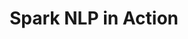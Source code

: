 ---
layout: demopage
title: Spark NLP in Action
full_width: true
permalink: /deidentification
key: demo
license: false
show_edit_on_github: false
show_date: false
data:
  sections:  
    - title: Spark NLP for Healthcare 
      excerpt: De-Identification
      secheader: yes
      secheader:
        - title: Spark NLP for Healthcare
          subtitle: De-Identification
          activemenu: deidentification
      source: yes
      source: 
        - title: Deidentify structured data
          id: deidentify_structured_data
          image: 
              src: /assets/images/Deidentify_structured_data.svg
          image2: 
              src: /assets/images/Deidentify_structured_data_f.svg
          excerpt: Deidentify PHI information from structured datasets using out of the box Spark NLP functionality that enforces GDPR and HIPPA compliance, while maintaining linkage of clinical data across files.
          actions:
          - text: Live Demo
            type: normal
            url: https://demo.johnsnowlabs.com/healthcare/DEID_EHR_DATA
          - text: Colab Netbook
            type: blue_btn
            url: https://colab.research.google.com/github/JohnSnowLabs/spark-nlp-workshop/blob/master/tutorials/streamlit_notebooks/healthcare/DEID_EHR_DATA.ipynb
        - title: Deidentify free text documents
          id: deidentify_free_text_documents
          image: 
              src: /assets/images/Deidentify_free_text_documents.svg
          image2: 
              src: /assets/images/Deidentify_free_text_documents_f.svg
          excerpt: Deidentify free text documents by either masking or obfuscating PHI information using out of the box Spark NLP models that enforce GDPR and HIPPA compliance.
          actions:
          - text: Live Demo
            type: normal
            url: https://demo.johnsnowlabs.com/healthcare/DEID_PHI_TEXT
          - text: Colab Netbook
            type: blue_btn
            url: https://colab.research.google.com/github/JohnSnowLabs/spark-nlp-workshop/blob/master/tutorials/streamlit_notebooks/healthcare/DEID_PHI_TEXT.ipynb
        - title: Deidentify DICOM documents
          id: deidentify_dicom_documents
          image: 
              src: /assets/images/Deidentify_DICOM_documents.svg
          image2: 
              src: /assets/images/Deidentify_DICOM_documents_f.svg
          excerpt: Deidentify DICOM documents by masking PHI information on the image and by either masking or obfuscating PHI from the metadata.
          actions:
          - text: Live Demo
            type: normal
            url: https://demo.johnsnowlabs.com/ocr/DEID_DICOM_IMAGE
          - text: Colab Netbook
            type: blue_btn
            url: https://colab.research.google.com/github/JohnSnowLabs/spark-nlp-workshop/blob/master/tutorials/streamlit_notebooks/ocr/DEID_DICOM_IMAGE.ipynb
        - title: De-identify PDF documents - HIPAA Compliance
          id: hipaa_compliance
          image: 
              src: /assets/images/Deidentify_PDF_documents.svg
          image2: 
              src: /assets/images/Deidentify_PDF_documents_f.svg
          excerpt: De-identify PDF documents using HIPAA guidelines by masking PHI information using out of the box Spark NLP models.
          actions:
          - text: Live Demo
            type: normal
            url: https://demo.johnsnowlabs.com/ocr/DEID_PDF_HIPAA
          - text: Colab Netbook
            type: blue_btn
            url: https://colab.research.google.com/github/JohnSnowLabs/spark-nlp-workshop/blob/master/tutorials/streamlit_notebooks/ocr/DEID_PDF.ipynb
        - title: De-identify PDF documents - GDPR Compliance
          id: gdpr_compliance
          image: 
              src: /assets/images/Deidentify_PDF_documents.svg
          image2: 
              src: /assets/images/Deidentify_PDF_documents_f.svg
          excerpt: De-identify PDF documents using GDPR guidelines by anonymizing PHI information using out of the box Spark NLP models.
          actions:
          - text: Live Demo
            type: normal
            url: https://demo.johnsnowlabs.com/ocr/DEID_PDF_GDPR
          - text: Colab Netbook
            type: blue_btn
            url: https://colab.research.google.com/github/JohnSnowLabs/spark-nlp-workshop/blob/master/tutorials/streamlit_notebooks/ocr/DEID_PDF.ipynb   
        - title: Detect PHI Entities for Deidentification
          id: detect_phi_entities
          image: 
              src: /assets/images/Detect_PHI_Entities.svg
          image2: 
              src: /assets/images/Detect_PHI_Entities_f.svg
          excerpt: This demo shows how Protected Health Information (PHI) that may need to be de-identified can be extracted using Spark NLP model.
          actions:
          - text: Live Demo
            type: normal
            url: https://demo.johnsnowlabs.com/healthcare/NER_DEMOGRAPHICS/
          - text: Colab Netbook
            type: blue_btn
            url: https://colab.research.google.com/github/JohnSnowLabs/spark-nlp-workshop/blob/master/tutorials/streamlit_notebooks/healthcare/NER_DEMOGRAPHICS.ipynb
        - title: Deidentify Clinical Notes in Different Languages
          id: deidentify_clinical_notes_different_languages
          image: 
              src: /assets/images/Deidentify_free_text_documents.svg
          image2: 
              src: /assets/images/Deidentify_free_text_documents_f.svg
          excerpt: This demo shows how to deidentify protected health information in English , Spanish, French, Italian and German texts.
          actions:
          - text: Live Demo
            type: normal
            url: https://demo.johnsnowlabs.com/healthcare/DEID_PHI_TEXT_MULTI/
          - text: Colab Netbook
            type: blue_btn
            url: https://colab.research.google.com/github/JohnSnowLabs/spark-nlp-workshop/blob/master/tutorials/streamlit_notebooks/healthcare/DEID_PHI_TEXT_MULTI.ipynb
---